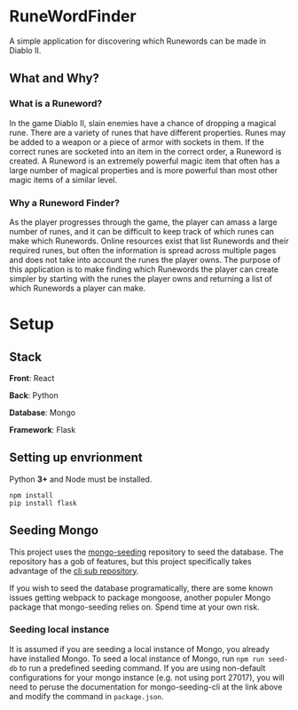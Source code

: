 # RuneWordFinder
A simple application for discovering which Runewords can be made in Diablo II.

## What and Why?

### What is a Runeword?
In the game Diablo II, slain enemies have a chance of dropping a magical rune. There are a variety of runes that have different properties. Runes may be added to a weapon or a piece of armor with sockets in them. If the correct runes are socketed into an item in the correct order, a Runeword is created. A Runeword is an extremely powerful magic item that often has a large number of magical properties and is more powerful than most other magic items of a similar level.

### Why a Runeword Finder?
As the player progresses through the game, the player can amass a large number of runes, and it can be difficult to keep track of which runes can make which Runewords. Online resources exist that list Runewords and their required runes, but often the information is spread across multiple pages and does not take into account the runes the player owns. The purpose of this application is to make finding which Runewords the player can create simpler by starting with the runes the player owns and returning a list of which Runewords a player can make.

# Setup

## Stack
**Front**: React

**Back**: Python

**Database**: Mongo

**Framework**: Flask

## Setting up envrionment
Python **3+** and Node must be installed.

```
npm install
pip install flask
```

## Seeding Mongo
This project uses the [mongo-seeding](https://github.com/pkosiec/mongo-seeding "mongo-seeding github") repository to seed the database. The repository has a gob of features, but this project specifically takes advantage of the [cli sub repository](https://github.com/pkosiec/mongo-seeding/tree/master/cli "mongo-seeding-cli github").

If you wish to seed the database programatically, there are some known issues getting webpack to package mongoose, another populer Mongo package that mongo-seeding relies on. Spend time at your own risk.

### Seeding local instance
It is assumed if you are seeding a local instance of Mongo, you already have installed Mongo. To seed a local instance of Mongo, run `npm run seed-db` to run a predefined seeding command. If you are using non-default configurations for your mongo instance (e.g. not using port 27017), you will need to peruse the documentation for mongo-seeding-cli at the link above and modify the command in `package.json`.

